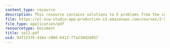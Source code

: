 ```yaml
---
content_type: resource
description: This resource contains solutions to 5 problems from the course text book.
file: https://ol-ocw-studio-app-production.s3.amazonaws.com/courses/2-58j-radiative-transfer-spring-2006/94f22376418ac00d6413f7a230d2dd57_sol2.pdf
file_type: application/pdf
resourcetype: Document
title: sol2.pdf
uid: 94f22376-418a-c00d-6413-f7a230d2dd57
---
```


